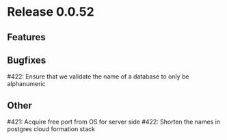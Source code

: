 # Release 0.0.52

## Features

## Bugfixes

#422: Ensure that we validate the name of a database to only be alphanumeric

## Other

#421: Acquire free port from OS for server side
#422: Shorten the names in postgres cloud formation stack